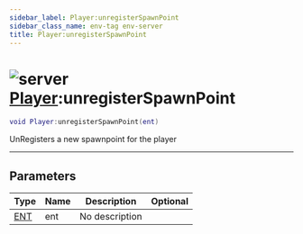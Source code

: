 ```yaml
---
sidebar_label: Player:unregisterSpawnPoint
sidebar_class_name: env-tag env-server
title: Player:unregisterSpawnPoint
---
```


# <img src='/img/wiki/server.png' alt='server' classname='env-tag' /> [Player](../player/README.md):unregisterSpawnPoint

```lua
void Player:unregisterSpawnPoint(ent)
```

UnRegisters a new spawnpoint for the player<br/>

-----------------
## Parameters

| Type   | Name | Description | Optional |
| ------ | ---- | ----------- | -------: |
| [ENT](../ent/README.md) | ent | No description |   |

